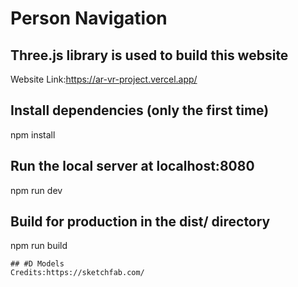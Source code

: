 # Person Navigation
## Three.js library is used to build this website
 Website Link:https://ar-vr-project.vercel.app/

## Install dependencies (only the first time)
npm install

## Run the local server at localhost:8080
npm run dev

## Build for production in the dist/ directory
npm run build
```
## #D Models 
Credits:https://sketchfab.com/
